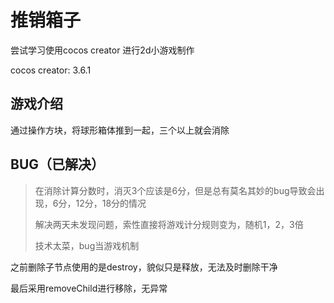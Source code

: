 # 推销箱子

尝试学习使用cocos creator 进行2d小游戏制作

cocos creator: 3.6.1

## 游戏介绍

通过操作方块，将球形箱体推到一起，三个以上就会消除



## BUG（已解决）

> 在消除计算分数时，消灭3个应该是6分，但是总有莫名其妙的bug导致会出现，6分，12分，18分的情况
>
> 解决两天未发现问题，索性直接将游戏计分规则变为，随机1，2，3倍
>
> 技术太菜，bug当游戏机制

之前删除子节点使用的是destroy，貌似只是释放，无法及时删除干净

最后采用removeChild进行移除，无异常